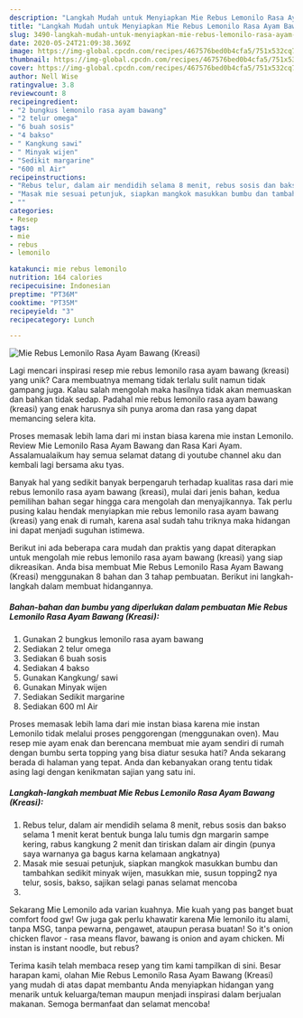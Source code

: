 ```yaml
---
description: "Langkah Mudah untuk Menyiapkan Mie Rebus Lemonilo Rasa Ayam Bawang (Kreasi), Enak"
title: "Langkah Mudah untuk Menyiapkan Mie Rebus Lemonilo Rasa Ayam Bawang (Kreasi), Enak"
slug: 3490-langkah-mudah-untuk-menyiapkan-mie-rebus-lemonilo-rasa-ayam-bawang-kreasi-enak
date: 2020-05-24T21:09:38.369Z
image: https://img-global.cpcdn.com/recipes/467576bed0b4cfa5/751x532cq70/mie-rebus-lemonilo-rasa-ayam-bawang-kreasi-foto-resep-utama.jpg
thumbnail: https://img-global.cpcdn.com/recipes/467576bed0b4cfa5/751x532cq70/mie-rebus-lemonilo-rasa-ayam-bawang-kreasi-foto-resep-utama.jpg
cover: https://img-global.cpcdn.com/recipes/467576bed0b4cfa5/751x532cq70/mie-rebus-lemonilo-rasa-ayam-bawang-kreasi-foto-resep-utama.jpg
author: Nell Wise
ratingvalue: 3.8
reviewcount: 8
recipeingredient:
- "2 bungkus lemonilo rasa ayam bawang"
- "2 telur omega"
- "6 buah sosis"
- "4 bakso"
- " Kangkung sawi"
- " Minyak wijen"
- "Sedikit margarine"
- "600 ml Air"
recipeinstructions:
- "Rebus telur, dalam air mendidih selama 8 menit, rebus sosis dan bakso selama 1 menit kerat bentuk bunga lalu tumis dgn margarin sampe kering, rabus kangkung 2 menit dan tiriskan dalam air dingin (punya saya warnanya ga bagus karna kelamaan angkatnya)"
- "Masak mie sesuai petunjuk, siapkan mangkok masukkan bumbu dan tambahkan sedikit minyak wijen, masukkan mie, susun topping2 nya telur, sosis, bakso, sajikan selagi panas selamat mencoba"
- ""
categories:
- Resep
tags:
- mie
- rebus
- lemonilo

katakunci: mie rebus lemonilo 
nutrition: 164 calories
recipecuisine: Indonesian
preptime: "PT36M"
cooktime: "PT35M"
recipeyield: "3"
recipecategory: Lunch

---
```



![Mie Rebus Lemonilo Rasa Ayam Bawang (Kreasi)](https://img-global.cpcdn.com/recipes/467576bed0b4cfa5/751x532cq70/mie-rebus-lemonilo-rasa-ayam-bawang-kreasi-foto-resep-utama.jpg)

Lagi mencari inspirasi resep mie rebus lemonilo rasa ayam bawang (kreasi) yang unik? Cara membuatnya memang tidak terlalu sulit namun tidak gampang juga. Kalau salah mengolah maka hasilnya tidak akan memuaskan dan bahkan tidak sedap. Padahal mie rebus lemonilo rasa ayam bawang (kreasi) yang enak harusnya sih punya aroma dan rasa yang dapat memancing selera kita.

Proses memasak lebih lama dari mi instan biasa karena mie instan Lemonilo. Review Mie Lemonilo Rasa Ayam Bawang dan Rasa Kari Ayam. Assalamualaikum hay semua selamat datang di youtube channel aku dan kembali lagi bersama aku tyas.

Banyak hal yang sedikit banyak berpengaruh terhadap kualitas rasa dari mie rebus lemonilo rasa ayam bawang (kreasi), mulai dari jenis bahan, kedua pemilihan bahan segar hingga cara mengolah dan menyajikannya. Tak perlu pusing kalau hendak menyiapkan mie rebus lemonilo rasa ayam bawang (kreasi) yang enak di rumah, karena asal sudah tahu triknya maka hidangan ini dapat menjadi suguhan istimewa.


Berikut ini ada beberapa cara mudah dan praktis yang dapat diterapkan untuk mengolah mie rebus lemonilo rasa ayam bawang (kreasi) yang siap dikreasikan. Anda bisa membuat Mie Rebus Lemonilo Rasa Ayam Bawang (Kreasi) menggunakan 8 bahan dan 3 tahap pembuatan. Berikut ini langkah-langkah dalam membuat hidangannya.

<!--inarticleads1-->

##### Bahan-bahan dan bumbu yang diperlukan dalam pembuatan Mie Rebus Lemonilo Rasa Ayam Bawang (Kreasi):

1. Gunakan 2 bungkus lemonilo rasa ayam bawang
1. Sediakan 2 telur omega
1. Sediakan 6 buah sosis
1. Sediakan 4 bakso
1. Gunakan  Kangkung/ sawi
1. Gunakan  Minyak wijen
1. Sediakan Sedikit margarine
1. Sediakan 600 ml Air


Proses memasak lebih lama dari mie instan biasa karena mie instan Lemonilo tidak melalui proses penggorengan (menggunakan oven). Mau resep mie ayam enak dan berencana membuat mie ayam sendiri di rumah dengan bumbu serta topping yang bisa diatur sesuka hati? Anda sekarang berada di halaman yang tepat. Anda dan kebanyakan orang tentu tidak asing lagi dengan kenikmatan sajian yang satu ini. 

<!--inarticleads2-->

##### Langkah-langkah membuat Mie Rebus Lemonilo Rasa Ayam Bawang (Kreasi):

1. Rebus telur, dalam air mendidih selama 8 menit, rebus sosis dan bakso selama 1 menit kerat bentuk bunga lalu tumis dgn margarin sampe kering, rabus kangkung 2 menit dan tiriskan dalam air dingin (punya saya warnanya ga bagus karna kelamaan angkatnya)
1. Masak mie sesuai petunjuk, siapkan mangkok masukkan bumbu dan tambahkan sedikit minyak wijen, masukkan mie, susun topping2 nya telur, sosis, bakso, sajikan selagi panas selamat mencoba
1. 


Sekarang Mie Lemonilo ada varian kuahnya. Mie kuah yang pas banget buat comfort food gw! Gw juga gak perlu khawatir karena Mie lemonilo itu alami, tanpa MSG, tanpa pewarna, pengawet, ataupun perasa buatan! So it&#39;s onion chicken flavor - rasa means flavor, bawang is onion and ayam chicken. Mi instan is instant noodle, but rebus? 

Terima kasih telah membaca resep yang tim kami tampilkan di sini. Besar harapan kami, olahan Mie Rebus Lemonilo Rasa Ayam Bawang (Kreasi) yang mudah di atas dapat membantu Anda menyiapkan hidangan yang menarik untuk keluarga/teman maupun menjadi inspirasi dalam berjualan makanan. Semoga bermanfaat dan selamat mencoba!
